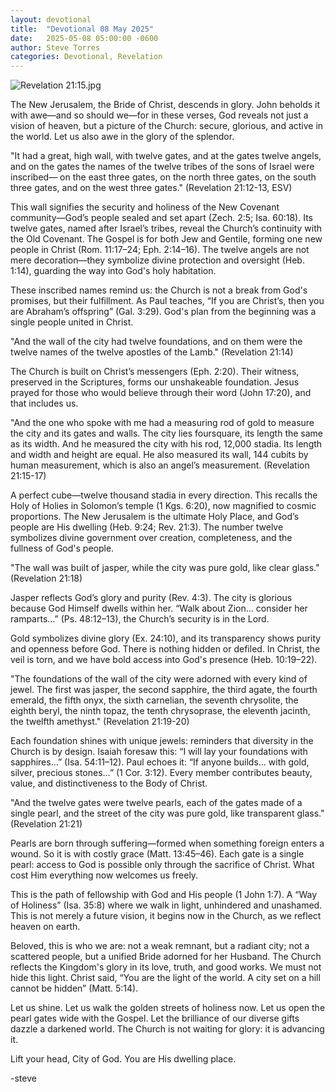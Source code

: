 ```yaml
---
layout: devotional
title:  "Devotional 08 May 2025"
date:   2025-05-08 05:00:00 -0600
author: Steve Torres
categories: Devotional, Revelation
---
```

<img src="https://sitemedia.esteeb.com/file/esteebcomsitemedia/devotional_images/Revelation/Rev-21_15.jpg?raw=true" alt="Revelation 21:15.jpg" style="max-width: 100%; height: auto;">

The New Jerusalem, the Bride of Christ, descends in glory. John beholds it with awe—and so should we—for in these verses, God reveals not just a vision of heaven, but a picture of the Church: secure, glorious, and active in the world. Let us also awe in the glory of the splendor.


<div class="scripture">
  "It had a great, high wall, with twelve gates, and at the gates twelve angels, and on the gates the names of the twelve tribes of the sons of Israel were inscribed— on the east three gates, on the north three gates, on the south three gates, and on the west three gates." (Revelation 21:12-13, ESV)
</div>

This wall signifies the security and holiness of the New Covenant community—God’s people sealed and set apart (Zech. 2:5; Isa. 60:18). Its twelve gates, named after Israel’s tribes, reveal the Church’s continuity with the Old Covenant. The Gospel is for both Jew and Gentile, forming one new people in Christ (Rom. 11:17–24; Eph. 2:14–16). The twelve angels are not mere decoration—they symbolize divine protection and oversight (Heb. 1:14), guarding the way into God's holy habitation.

These inscribed names remind us: the Church is not a break from God's promises, but their fulfillment. As Paul teaches, “If you are Christ’s, then you are Abraham’s offspring” (Gal. 3:29). God's plan from the beginning was a single people united in Christ.

<div class="scripture">
  "And the wall of the city had twelve foundations, and on them were the twelve names of the twelve apostles of the Lamb." (Revelation 21:14)
</div>

The Church is built on Christ’s messengers (Eph. 2:20). Their witness, preserved in the Scriptures, forms our unshakeable foundation. Jesus prayed for those who would believe through their word (John 17:20), and that includes us.

<div class="scripture">
  "And the one who spoke with me had a measuring rod of gold to measure the city and its gates and walls. The city lies foursquare, its length the same as its width. And he measured the city with his rod, 12,000 stadia. Its length and width and height are equal. He also measured its wall, 144 cubits by human measurement, which is also an angel’s measurement. (Revelation 21:15-17)
</div>

A perfect cube—twelve thousand stadia in every direction. This recalls the Holy of Holies in Solomon’s temple (1 Kgs. 6:20), now magnified to cosmic proportions. The New Jerusalem is the ultimate Holy Place, and God’s people are His dwelling (Heb. 9:24; Rev. 21:3). The number twelve symbolizes divine government over creation, completeness, and the fullness of God's people.

<div class="scripture">
  "The wall was built of jasper, while the city was pure gold, like clear glass." (Revelation 21:18)
</div>

Jasper reflects God’s glory and purity (Rev. 4:3). The city is glorious because God Himself dwells within her. “Walk about Zion… consider her ramparts…” (Ps. 48:12–13), the Church’s security is in the Lord.

Gold symbolizes divine glory (Ex. 24:10), and its transparency shows purity and openness before God. There is nothing hidden or defiled. In Christ, the veil is torn, and we have bold access into God's presence (Heb. 10:19–22).

<div class="scripture">
  "The foundations of the wall of the city were adorned with every kind of jewel. The first was jasper, the second sapphire, the third agate, the fourth emerald, the fifth onyx, the sixth carnelian, the seventh chrysolite, the eighth beryl, the ninth topaz, the tenth chrysoprase, the eleventh jacinth, the twelfth amethyst." (Revelation 21:19-20)
</div>

Each foundation shines with unique jewels: reminders that diversity in the Church is by design. Isaiah foresaw this: “I will lay your foundations with sapphires…” (Isa. 54:11–12). Paul echoes it: “If anyone builds… with gold, silver, precious stones…” (1 Cor. 3:12). Every member contributes beauty, value, and distinctiveness to the Body of Christ.

<div class="scripture">
  "And the twelve gates were twelve pearls, each of the gates made of a single pearl, and the street of the city was pure gold, like transparent glass." (Revelation 21:21)
</div>

Pearls are born through suffering—formed when something foreign enters a wound. So it is with costly grace (Matt. 13:45–46). Each gate is a single pearl: access to God is possible only through the sacrifice of Christ. What cost Him everything now welcomes us freely.

This is the path of fellowship with God and His people (1 John 1:7). A “Way of Holiness” (Isa. 35:8) where we walk in light, unhindered and unashamed. This is not merely a future vision, it begins now in the Church, as we reflect heaven on earth.

Beloved, this is who we are: not a weak remnant, but a radiant city; not a scattered people, but a unified Bride adorned for her Husband. The Church reflects the Kingdom's glory in its love, truth, and good works. We must not hide this light. Christ said, “You are the light of the world. A city set on a hill cannot be hidden” (Matt. 5:14).

Let us shine. Let us walk the golden streets of holiness now. Let us open the pearl gates wide with the Gospel. Let the brilliance of our diverse gifts dazzle a darkened world. The Church is not waiting for glory: it is advancing it.

Lift your head, City of God. You are His dwelling place.

-steve